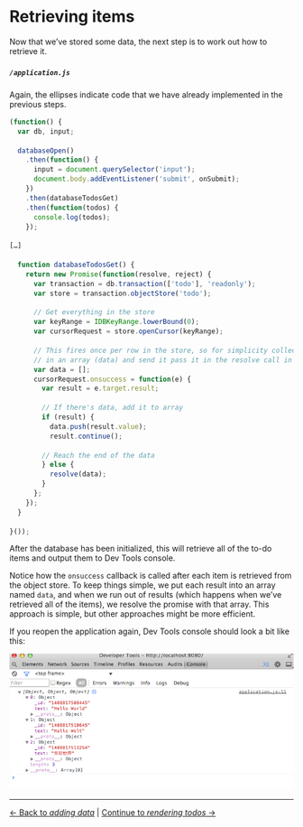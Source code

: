 # Retrieving items

Now that we’ve stored some data, the next step is to work out how to retrieve it.

##### `/application.js`

Again, the ellipses indicate code that we have already implemented in the previous steps.

```js
(function() {
  var db, input;

  databaseOpen()
    .then(function() {
      input = document.querySelector('input');
      document.body.addEventListener('submit', onSubmit);
    })
    .then(databaseTodosGet)
    .then(function(todos) {
      console.log(todos);
    }); 

[…]

  function databaseTodosGet() {
    return new Promise(function(resolve, reject) {
      var transaction = db.transaction(['todo'], 'readonly');
      var store = transaction.objectStore('todo');

      // Get everything in the store
      var keyRange = IDBKeyRange.lowerBound(0);
      var cursorRequest = store.openCursor(keyRange);

      // This fires once per row in the store, so for simplicity collect the data
      // in an array (data) and send it pass it in the resolve call in one go
      var data = [];
      cursorRequest.onsuccess = function(e) {
        var result = e.target.result;

        // If there's data, add it to array
        if (result) {
          data.push(result.value);
          result.continue();

        // Reach the end of the data
        } else {
          resolve(data);
        }
      };
    });
  }

}());
```

After the database has been initialized, this will retrieve all of the to-do items and output them to Dev Tools console.

Notice how the `onsuccess` callback is called after each item is retrieved from the object store. To keep things simple, we put each result into an array named `data`, and when we run out of results (which happens when we’ve retrieved all of the items), we resolve the promise with that array. This approach is simple, but other approaches might be more efficient.

If you reopen the application again, Dev Tools console should look a bit like this:

![Screenshot of the scaffolded application](./screenshot.png)

---

[← Back to *adding data*](../06-adding-data) | [Continue to *rendering todos* →](../08-rendering-todos)
